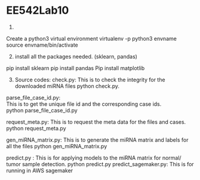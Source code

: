 # EE542Lab10
1.
Create a python3 virtual environment 
virtualenv -p python3 envname
source envname/bin/activate

2. install all the packages needed. (sklearn, pandas)

pip install sklearn 
pip install pandas
Pip install matplotlib

3. Source codes:
check.py:
		 This is to check the integrity for the downloaded miRNA files
		 python check.py.  

parse_file_case_id.py:  
		This is to get the unique file id and the corresponding case ids.	
		python parse_file_case_id.py

request_meta.py: This is to request the meta data for the files and cases.
		python request_meta.py

gen_miRNA_matrix.py: This is to generate the miRNA matrix and labels for all the files 
		python gen_miRNA_matrix.py

predict.py : This is for applying models to the miRNA matrix for normal/ tumor sample detection.
		python predict.py
predict_sagemaker.py: This is for running in AWS sagemaker
